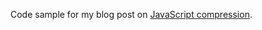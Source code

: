 Code sample for my blog post on [JavaScript compression](http://www.aaron-powell.com/javascript/understanding-compression-and-minification).